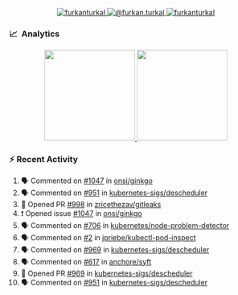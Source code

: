 <p align="center">
  <a href="https://linkedin.com/in/furkanturkal" target="blank">
    <img src="https://img.shields.io/badge/linkedin-%230077B5.svg?&style=for-the-badge&logo=linkedin&logoColor=white" alt="furkanturkal" />
  </a>
  <a href="https://medium.com/@furkan.turkal" target="blank">
    <img src="https://img.shields.io/badge/medium-%2312100E.svg?&style=for-the-badge&logo=medium&logoColor=white" alt="@furkan.turkal" />
  </a>
  <a href="https://twitter.com/furkanturkaI" target="blank">
    <img src="https://img.shields.io/badge/Twitter-1DA1F2?style=for-the-badge&logo=twitter&logoColor=white" alt="furkanturkaI" />
  </a>
</p>

### 📈 &nbsp;Analytics

<p align="center">
  <a href="https://coderstats.net/github/#Dentrax">
    <img height="180em" src="https://github-readme-stats-eight-theta.vercel.app/api?username=Dentrax&show_icons=true&theme=algolia&include_all_commits=true&count_private=true&line_height=26"/>
    <img height="180em" src="https://github-readme-stats-eight-theta.vercel.app/api/top-langs/?username=Dentrax&layout=compact&langs_count=8&theme=algolia&line_height=26"/>
  </a>
</p>

### :zap: Recent Activity

<!--START_SECTION:activity-->
1. 🗣 Commented on [#1047](https://github.com/onsi/ginkgo/issues/1047) in [onsi/ginkgo](https://github.com/onsi/ginkgo)
2. 🗣 Commented on [#951](https://github.com/kubernetes-sigs/descheduler/issues/951) in [kubernetes-sigs/descheduler](https://github.com/kubernetes-sigs/descheduler)
3. 💪 Opened PR [#998](https://github.com/zricethezav/gitleaks/pull/998) in [zricethezav/gitleaks](https://github.com/zricethezav/gitleaks)
4. ❗️ Opened issue [#1047](https://github.com/onsi/ginkgo/issues/1047) in [onsi/ginkgo](https://github.com/onsi/ginkgo)
5. 🗣 Commented on [#706](https://github.com/kubernetes/node-problem-detector/issues/706) in [kubernetes/node-problem-detector](https://github.com/kubernetes/node-problem-detector)
6. 🗣 Commented on [#2](https://github.com/jpriebe/kubectl-pod-inspect/issues/2) in [jpriebe/kubectl-pod-inspect](https://github.com/jpriebe/kubectl-pod-inspect)
7. 🗣 Commented on [#969](https://github.com/kubernetes-sigs/descheduler/issues/969) in [kubernetes-sigs/descheduler](https://github.com/kubernetes-sigs/descheduler)
8. 🗣 Commented on [#617](https://github.com/anchore/syft/issues/617) in [anchore/syft](https://github.com/anchore/syft)
9. 💪 Opened PR [#969](https://github.com/kubernetes-sigs/descheduler/pull/969) in [kubernetes-sigs/descheduler](https://github.com/kubernetes-sigs/descheduler)
10. 🗣 Commented on [#951](https://github.com/kubernetes-sigs/descheduler/issues/951) in [kubernetes-sigs/descheduler](https://github.com/kubernetes-sigs/descheduler)
<!--END_SECTION:activity-->
